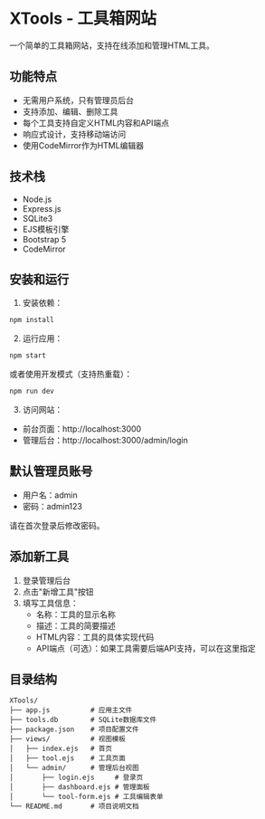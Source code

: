 # XTools - 工具箱网站

一个简单的工具箱网站，支持在线添加和管理HTML工具。

## 功能特点

- 无需用户系统，只有管理员后台
- 支持添加、编辑、删除工具
- 每个工具支持自定义HTML内容和API端点
- 响应式设计，支持移动端访问
- 使用CodeMirror作为HTML编辑器

## 技术栈

- Node.js
- Express.js
- SQLite3
- EJS模板引擎
- Bootstrap 5
- CodeMirror

## 安装和运行

1. 安装依赖：
```bash
npm install
```

2. 运行应用：
```bash
npm start
```

或者使用开发模式（支持热重载）：
```bash
npm run dev
```

3. 访问网站：
- 前台页面：http://localhost:3000
- 管理后台：http://localhost:3000/admin/login

## 默认管理员账号

- 用户名：admin
- 密码：admin123

请在首次登录后修改密码。

## 添加新工具

1. 登录管理后台
2. 点击"新增工具"按钮
3. 填写工具信息：
   - 名称：工具的显示名称
   - 描述：工具的简要描述
   - HTML内容：工具的具体实现代码
   - API端点（可选）：如果工具需要后端API支持，可以在这里指定

## 目录结构

```
XTools/
├── app.js          # 应用主文件
├── tools.db        # SQLite数据库文件
├── package.json    # 项目配置文件
├── views/          # 视图模板
│   ├── index.ejs   # 首页
│   ├── tool.ejs    # 工具页面
│   └── admin/      # 管理后台视图
│       ├── login.ejs     # 登录页
│       ├── dashboard.ejs # 管理面板
│       └── tool-form.ejs # 工具编辑表单
└── README.md       # 项目说明文档
```
